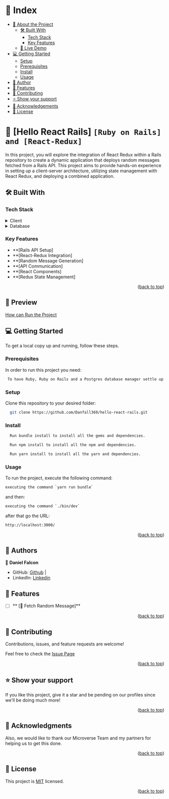 <!-- TABLE OF CONTENTS -->

# 📗 Index

- [📖 About the Project](#about-project)
  - [🛠 Built With](#built-with)
    - [Tech Stack](#tech-stack)
    - [Key Features](#key-features)
  - [🚀 Live Demo](#live-demo)
- [💻 Getting Started](#getting-started)
  - [Setup](#setup)
  - [Prerequisites](#prerequisites)
  - [Install](#install)
  - [Usage](#usage)
- [👥 Author](#author)
- [🔭 Features](#features)
- [🤝 Contributing](#contributing)
- [⭐️ Show your support](#support)
- [🙏 Acknowledgements](#acknowledgements)
- [📝 License](#license)

<!-- PROJECT DESCRIPTION -->

# 📖 [Hello React Rails] `[Ruby on Rails] and [React-Redux]` <a name="about-project"></a>


In this project, you will explore the integration of React Redux within a Rails repository to create a dynamic application that deploys random messages fetched from a Rails API. This project aims to provide hands-on experience in setting up a client-server architecture, utilizing state management with React Redux, and deploying a combined application.

## 🛠 Built With <a name="built-with"></a>

### Tech Stack <a name="tech-stack"></a>

<details>
    <summary>Client</summary>
    <ul>
      <li><a href="https://www.ruby-lang.org/es/">Ruby</a></li>
      <li><a href="https://rubyonrails.org/">Ruby on Rails</a></li>
      <li><a href="https://es.react.dev/">React</a></li>
      <li><a href="https://redux.js.org/">Redux</a></li>
    </ul>
  </details>

<details>
<summary>Database</summary>
  <ul>
   <li><a href="https://www.postgresql.org/">Data Storaged with PostgreSQL manager</a></li>
  </ul>
</details>

<!-- Features -->

### Key Features <a name="key-features"></a>

  - **[Rails API Setup]
  - **[React-Redux Integration]
  - **[Random Message Generation]
  - **[API Communication]
  - **[React Components]
  - **[Redux State Management]

<p align="right">(<a href="#readme-top">back to top</a>)</p>

<!-- LIVE DEMO -->

## 🚀 Preview <a name="live-demo"></a>

[How can Run the Project](https://www.loom.com/share/6bdca905a66a45128a16c6d85f8b6c45?sid=86188dc7-fae8-4572-9dd9-c3b120788bbb)

<!-- GETTING STARTED -->

## 💻 Getting Started <a name="getting-started"></a>

To get a local copy up and running, follow these steps.

### Prerequisites

In order to run this project you need:

```sh
 To have Ruby, Ruby on Rails and a Postgres database manager settle up on your system
```

### Setup

Clone this repository to your desired folder:

```sh
  git clone https://github.com/Danfall369/hello-react-rails.git
```

### Install

```sh
  Run bundle install to install all the gems and dependencies.
```

```sh
  Run npm install to install all the npm and dependencies.
```

```sh
  Run yarn install to install all the yarn and dependencies.
```

### Usage

To run the project, execute the following command:

```sh
executing the command `yarn run bundle`
```

and then:

```sh
executing the command `./bin/dev`
```

after that go the URL:

```sh
http://localhost:3000/
```


<p align="right">(<a href="#readme-top">back to top</a>)</p>

<!-- AUTHOR -->

## 👥 Authors <a name="author"></a>

👤 **Daniel Falcon** 
- GitHub: [Github](https://github.com/Danfall369) |
- LinkedIn: [Linkedin](https://www.linkedin.com/in/danfall369/)

<!-- FEATURES -->

## 🔭 Features <a name="features"></a>

- [ ] ** [🔄 Fetch Random Message]**


<p align="right">(<a href="#readme-top">back to top</a>)</p>

<!-- CONTRIBUTING -->

## 🤝 Contributing <a name="contributing"></a>

Contributions, issues, and feature requests are welcome!

Feel free to check the <a href="https://github.com/Danfall369/hello-react-rails/issues">Issue Page</a>

<p align="right">(<a href="#readme-top">back to top</a>)</p>

<!-- SUPPORT -->

## ⭐️ Show your support <a name="support"></a>

If you like this project, give it a star and be pending on our profiles since we'll be doing much more! 

<p align="right">(<a href="#readme-top">back to top</a>)</p>

<!-- ACKNOWLEDGEMENTS -->

## 🙏 Acknowledgments <a name="acknowledgements"></a>
Also, we would like to thank our Microverse Team and my partners for helping us to get this done.

<p align="right">(<a href="#readme-top">back to top</a>)</p>

<!-- LICENSE -->

## 📝 License <a name="license"></a>

This project is [MIT](./MIT.md) licensed.

<p align="right">(<a href="#readme-top">back to top</a>)</p>

